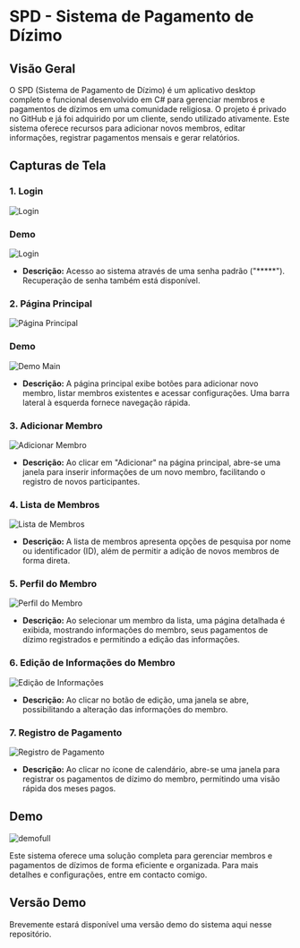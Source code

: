 # SPD - Sistema de Pagamento de Dízimo

## Visão Geral

O SPD (Sistema de Pagamento de Dízimo) é um aplicativo desktop completo e funcional desenvolvido em C# para gerenciar membros e pagamentos de dízimos em uma comunidade religiosa. O projeto é privado no GitHub e já foi adquirido por um cliente, sendo utilizado ativamente. Este sistema oferece recursos para adicionar novos membros, editar informações, registrar pagamentos mensais e gerar relatórios.

## Capturas de Tela

### 1. Login
![Login](https://github.com/xmaj2001/SPD/raw/main/login.png)

### Demo
![Login](https://github.com/xmaj2001/SPD/raw/main/llogin.gif)

- **Descrição:** Acesso ao sistema através de uma senha padrão ("*****"). Recuperação de senha também está disponível.

### 2. Página Principal
![Página Principal](https://github.com/xmaj2001/SPD/raw/main/main.png)
### Demo
![Demo Main](https://github.com/xmaj2001/SPD/raw/main/main.gif)
- **Descrição:** A página principal exibe botões para adicionar novo membro, listar membros existentes e acessar configurações. Uma barra lateral à esquerda fornece navegação rápida.

### 3. Adicionar Membro
![Adicionar Membro](https://github.com/xmaj2001/SPD/raw/main/add.png)

- **Descrição:** Ao clicar em "Adicionar" na página principal, abre-se uma janela para inserir informações de um novo membro, facilitando o registro de novos participantes.

### 4. Lista de Membros
![Lista de Membros](https://github.com/xmaj2001/SPD/raw/main/list.png)

- **Descrição:** A lista de membros apresenta opções de pesquisa por nome ou identificador (ID), além de permitir a adição de novos membros de forma direta.

### 5. Perfil do Membro
![Perfil do Membro](https://github.com/xmaj2001/SPD/raw/main/perfil.png)

- **Descrição:** Ao selecionar um membro da lista, uma página detalhada é exibida, mostrando informações do membro, seus pagamentos de dízimo registrados e permitindo a edição das informações.

### 6. Edição de Informações do Membro
![Edição de Informações](https://github.com/xmaj2001/SPD/raw/main/edit.png)

- **Descrição:** Ao clicar no botão de edição, uma janela se abre, possibilitando a alteração das informações do membro.

### 7. Registro de Pagamento
![Registro de Pagamento](https://github.com/xmaj2001/SPD/raw/main/p.png)

- **Descrição:** Ao clicar no ícone de calendário, abre-se uma janela para registrar os pagamentos de dízimo do membro, permitindo uma visão rápida dos meses pagos.
## Demo
![demofull](https://github.com/xmaj2001/SPD/raw/main/demo.gif)

Este sistema oferece uma solução completa para gerenciar membros e pagamentos de dízimos de forma eficiente e organizada. Para mais detalhes e configurações, entre em contacto comigo.
## Versão Demo
Brevemente estará disponível uma versão demo do sistema aqui nesse repositório. 
